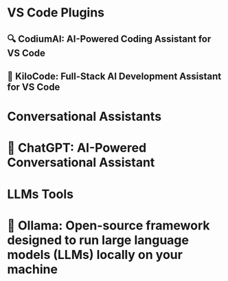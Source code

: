 # VS Code Plugins
## 🔍 CodiumAI: AI-Powered Coding Assistant for VS Code
## 🚀 KiloCode: Full-Stack AI Development Assistant for VS Code

# Conversational Assistants
# 🤖 ChatGPT: AI-Powered Conversational Assistant

# LLMs Tools
# 🧠 Ollama: Open-source framework designed to run large language models (LLMs) locally on your machine


